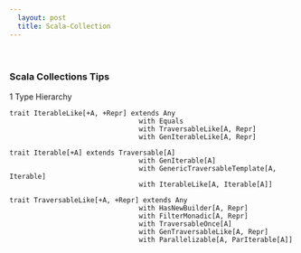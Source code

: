 ```yaml
---     
  layout: post
  title: Scala-Collection
---
```

　
###    Scala Collections Tips

1 Type Hierarchy

    trait IterableLike[+A, +Repr] extends Any
                                    with Equals 
                                    with TraversableLike[A, Repr] 
                                    with GenIterableLike[A, Repr] 
    
    trait Iterable[+A] extends Traversable[A]
                                    with GenIterable[A]
                                    with GenericTraversableTemplate[A, Iterable]
                                    with IterableLike[A, Iterable[A]]

    trait TraversableLike[+A, +Repr] extends Any
                                    with HasNewBuilder[A, Repr]
                                    with FilterMonadic[A, Repr]
                                    with TraversableOnce[A]
                                    with GenTraversableLike[A, Repr]
                                    with Parallelizable[A, ParIterable[A]]

    




                                    